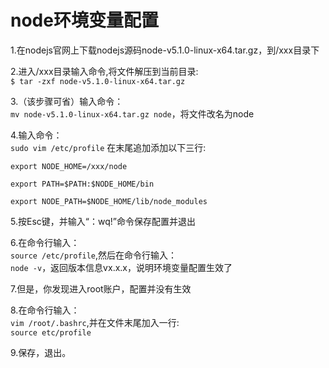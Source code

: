 # node环境变量配置

1.在nodejs官网上下载nodejs源码node-v5.1.0-linux-x64.tar.gz，到/xxx目录下  

2.进入/xxx目录输入命令,将文件解压到当前目录:  
`$ tar -zxf node-v5.1.0-linux-x64.tar.gz`  

3.（该步骤可省）输入命令：  
`mv node-v5.1.0-linux-x64.tar.gz node`，将文件改名为node  

4.输入命令：  
`sudo vim /etc/profile`  在末尾追加添加以下三行:  

```
export NODE_HOME=/xxx/node

export PATH=$PATH:$NODE_HOME/bin 

export NODE_PATH=$NODE_HOME/lib/node_modules
```  

5.按Esc键，并输入“：wq!”命令保存配置并退出  

6.在命令行输入：  
`source /etc/profile`,然后在命令行输入：  
`node -v`，返回版本信息vx.x.x，说明环境变量配置生效了  

7.但是，你发现进入root账户，配置并没有生效  

8.在命令行输入：  
`vim /root/.bashrc`,并在文件末尾加入一行:  
`source etc/profile`  

9.保存，退出。
